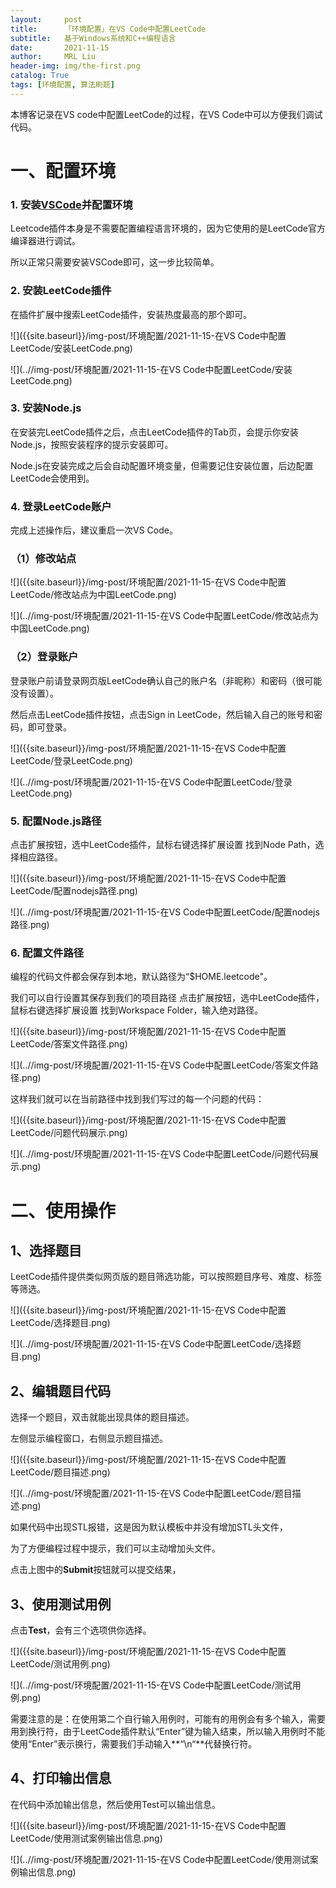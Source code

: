 ```yaml
---
layout:     post
title:      「环境配置」在VS Code中配置LeetCode
subtitle:   基于Windows系统和C++编程语言
date:       2021-11-15
author:     MRL Liu
header-img: img/the-first.png
catalog: True
tags: [环境配置, 算法刷题]
---
```


本博客记录在VS code中配置LeetCode的过程，在VS Code中可以方便我们调试代码。

# 一、配置环境

### 1. 安装[VSCode](https://so.csdn.net/so/search?from=pc_blog_highlight&q=VSCode)并配置环境

Leetcode插件本身是不需要配置编程语言环境的，因为它使用的是LeetCode官方编译器进行调试。


所以正常只需要安装VSCode即可，这一步比较简单。

### 2. 安装LeetCode插件

在插件扩展中搜索LeetCode插件，安装热度最高的那个即可。

![]({{site.baseurl}}/img-post/环境配置/2021-11-15-在VS Code中配置LeetCode/安装LeetCode.png)

![](..//img-post/环境配置/2021-11-15-在VS Code中配置LeetCode/安装LeetCode.png)



### 3. 安装Node.js

在安装完LeetCode插件之后，点击LeetCode插件的Tab页，会提示你安装Node.js，按照安装程序的提示安装即可。

Node.js在安装完成之后会自动配置环境变量，但需要记住安装位置，后边配置LeetCode会使用到。

### 4. 登录LeetCode账户

完成上述操作后，建议重启一次VS Code。

### （1）修改站点

![]({{site.baseurl}}/img-post/环境配置/2021-11-15-在VS Code中配置LeetCode/修改站点为中国LeetCode.png)

![](..//img-post/环境配置/2021-11-15-在VS Code中配置LeetCode/修改站点为中国LeetCode.png)

### （2）登录账户

登录账户前请登录网页版LeetCode确认自己的账户名（非昵称）和密码（很可能没有设置）。

然后点击LeetCode插件按钮，点击Sign in LeetCode，然后输入自己的账号和密码，即可登录。

![]({{site.baseurl}}/img-post/环境配置/2021-11-15-在VS Code中配置LeetCode/登录LeetCode.png)

![](..//img-post/环境配置/2021-11-15-在VS Code中配置LeetCode/登录LeetCode.png)

### 5. 配置Node.js路径

点击扩展按钮，选中LeetCode插件，鼠标右键选择扩展设置
找到Node Path，选择相应路径。

![]({{site.baseurl}}/img-post/环境配置/2021-11-15-在VS Code中配置LeetCode/配置nodejs路径.png)

![](..//img-post/环境配置/2021-11-15-在VS Code中配置LeetCode/配置nodejs路径.png)

### 6. 配置文件路径

编程的代码文件都会保存到本地，默认路径为“$HOME.leetcode"。

我们可以自行设置其保存到我们的项目路径
点击扩展按钮，选中LeetCode插件，鼠标右键选择扩展设置
找到Workspace Folder，输入绝对路径。

![]({{site.baseurl}}/img-post/环境配置/2021-11-15-在VS Code中配置LeetCode/答案文件路径.png)

![](..//img-post/环境配置/2021-11-15-在VS Code中配置LeetCode/答案文件路径.png)

这样我们就可以在当前路径中找到我们写过的每一个问题的代码：

![]({{site.baseurl}}/img-post/环境配置/2021-11-15-在VS Code中配置LeetCode/问题代码展示.png)

![](..//img-post/环境配置/2021-11-15-在VS Code中配置LeetCode/问题代码展示.png)

# 二、使用操作

## 1、选择题目

LeetCode插件提供类似网页版的题目筛选功能，可以按照题目序号、难度、标签等筛选。

![]({{site.baseurl}}/img-post/环境配置/2021-11-15-在VS Code中配置LeetCode/选择题目.png)

![](..//img-post/环境配置/2021-11-15-在VS Code中配置LeetCode/选择题目.png)

## 2、编辑题目代码

选择一个题目，双击就能出现具体的题目描述。

左侧显示编程窗口，右侧显示题目描述。

![]({{site.baseurl}}/img-post/环境配置/2021-11-15-在VS Code中配置LeetCode/题目描述.png)

![](..//img-post/环境配置/2021-11-15-在VS Code中配置LeetCode/题目描述.png)

如果代码中出现STL报错，这是因为默认模板中并没有增加STL头文件，

为了方便编程过程中提示，我们可以主动增加头文件。

点击上图中的**Submit**按钮就可以提交结果，

## 3、使用测试用例

点击**Test**，会有三个选项供你选择。

![]({{site.baseurl}}/img-post/环境配置/2021-11-15-在VS Code中配置LeetCode/测试用例.png)

![](..//img-post/环境配置/2021-11-15-在VS Code中配置LeetCode/测试用例.png)

需要注意的是：在使用第二个自行输入用例时，可能有的用例会有多个输入，需要用到换行符，由于LeetCode插件默认“Enter”键为输入结束，所以输入用例时不能使用“Enter”表示换行，需要我们手动输入**“\n“**代替换行符。

## 4、打印输出信息

在代码中添加输出信息，然后使用Test可以输出信息。

![]({{site.baseurl}}/img-post/环境配置/2021-11-15-在VS Code中配置LeetCode/使用测试案例输出信息.png)

![](..//img-post/环境配置/2021-11-15-在VS Code中配置LeetCode/使用测试案例输出信息.png)
